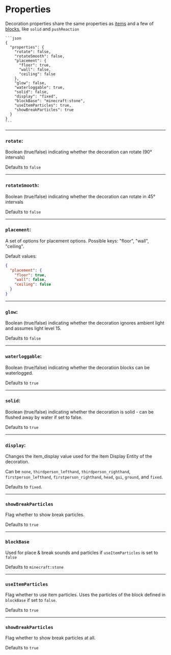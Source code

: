 # Properties

Decoration properties share the same properties as [items](item-properties.md) and a few of [blocks](block-properties.md), like `solid` and `pushReaction`

~~~admonish example "Example of properties"
```json
{
  "properties": {
    "rotate": false,
    "rotateSmooth": false,
    "placement": {
      "floor": true, 
      "wall": false, 
      "ceiling": false
    },
    "glow": false,
    "waterloggable": true,
    "solid": false,
    "display": "fixed",
    "blockBase": "minecraft:stone",
    "useItemParticles": true,
    "showBreakParticles": true
  }
}
```
~~~

---

### `rotate`:

Boolean (true/false) indicating whether the decoration can rotate (90° intervals)

Defaults to `false`

---

### `rotateSmooth`:

Boolean (true/false) indicating whether the decoration can rotate in 45° intervals

Defaults to `false`

---

### `placement`:

A set of options for placement options. Possible keys: "floor", "wall", "ceiling".

Default values:
```json
{
  "placement": {
    "floor": true,
    "wall": false,
    "ceiling": false
  }
}
```

---

### `glow`:

Boolean (true/false) indicating whether the decoration ignores ambient light and assumes light level 15.

Defaults to `false`

---

### `waterloggable`:

Boolean (true/false) indicating whether the decoration blocks can be waterlogged.

Defaults to `true`

---

### `solid`:

Boolean (true/false) indicating whether the decoration is solid - can be flushed away by water if set to false.

Defaults to `true`

---

### `display`:

Changes the item_display value used for the Item Display Entity of the decoration. 

Can be `none`, `thirdperson_lefthand`, `thirdperson_righthand`, `firstperson_lefthand`, `firstperson_righthand`, `head`, `gui`, `ground`, and `fixed`. 

Defaults to `fixed`.

---

### `showBreakParticles`

Flag whether to show break particles. 

Defaults to `true`

---

### `blockBase`

Used for place & break sounds and particles if `useItemParticles` is set to `false`

Defaults to `minecraft:stone`

---

### `useItemParticles`

Flag whether to use item particles. Uses the particles of the block defined in `blockBase` if set to `false`. 

Defaults to `true`

---

### `showBreakParticles`

Flag whether to show break particles at all.

Defaults to `true`
